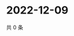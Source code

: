 # 2022-12-09

共 0 条

<!-- BEGIN WEIBO -->
<!-- 最后更新时间 Fri Dec 09 2022 11:16:50 GMT+0800 (China Standard Time) -->

<!-- END WEIBO -->
